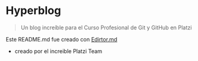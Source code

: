 # Hyperblog
> Un blog increíble para el Curso Profesional de Git y GitHub en Platzi

Este README.md fue creado con [Edirtor.md](https://pandao.github.io/editor.md/en.html "Edirtor.md") 

* creado por el increible Platzi Team